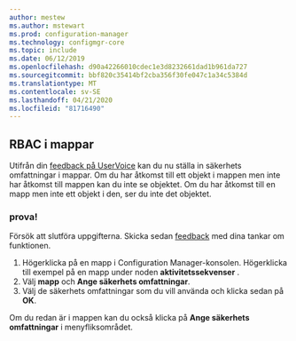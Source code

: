 ```yaml
---
author: mestew
ms.author: mstewart
ms.prod: configuration-manager
ms.technology: configmgr-core
ms.topic: include
ms.date: 06/12/2019
ms.openlocfilehash: d90a42266010cdec1e3d8232661dad1b961da727
ms.sourcegitcommit: bbf820c35414bf2cba356f30fe047c1a34c5384d
ms.translationtype: MT
ms.contentlocale: sv-SE
ms.lasthandoff: 04/21/2020
ms.locfileid: "81716490"
---
```

## <a name="rbac-on-folders"></a>RBAC i mappar

Utifrån din [feedback på UserVoice](https://configurationmanager.uservoice.com/forums/300492-ideas/suggestions/8390346-rba-on-the-folder-level) kan du nu ställa in säkerhets omfattningar i mappar. Om du har åtkomst till ett objekt i mappen men inte har åtkomst till mappen kan du inte se objektet. Om du har åtkomst till en mapp men inte ett objekt i den, ser du inte det objektet. 

### <a name="try-it-out"></a>prova!

Försök att slutföra uppgifterna. Skicka sedan [feedback](../../../../understand/find-help.md#product-feedback) med dina tankar om funktionen.

1. Högerklicka på en mapp i Configuration Manager-konsolen. Högerklicka till exempel på en mapp under noden **aktivitetssekvenser** .
1. Välj **mapp** och **Ange säkerhets omfattningar**.
1. Välj de säkerhets omfattningar som du vill använda och klicka sedan på **OK**.

Om du redan är i mappen kan du också klicka på **Ange säkerhets omfattningar** i menyfliksområdet.
